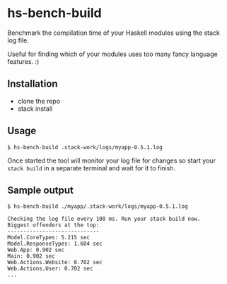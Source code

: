 # hs-bench-build

Benchmark the compilation time of your Haskell modules using the stack log file.

Useful for finding which of your modules uses too many fancy language features. :)

## Installation
* clone the repo
* stack install

## Usage
```
$ hs-bench-build .stack-work/logs/myapp-0.5.1.log
```
Once started the tool will monitor your log file for changes 
so start your `stack build` in a separate terminal and wait for it to finish.

## Sample output
```
$ hs-bench-build ./myapp/.stack-work/logs/myapp-0.5.1.log

Checking the log file every 100 ms. Run your stack build now.
Biggest offenders at the top:
-----------------------------
Model.CoreTypes: 5.215 sec 
Model.ResponseTypes: 1.604 sec 
Web.App: 0.902 sec 
Main: 0.902 sec 
Web.Actions.Website: 0.702 sec 
Web.Actions.User: 0.702 sec 
...
```
